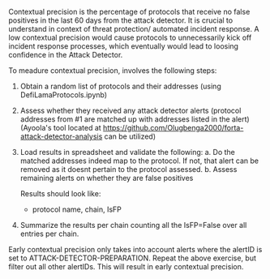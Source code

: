 Contextual precision is the percentage of protocols that receive no false positives in the last 60 days from the attack detector. It is crucial to understand in context of threat protection/ automated incident response. A low contextual precision would cause protocols to unnecessarily kick off incident response processes, which eventually would lead to loosing confidence in the Attack Detector. 

To meadure contextual precision, involves the following steps:
1. Obtain a random list of protocols and their addresses (using DefiLamaProtocols.ipynb)
2. Assess whether they received any attack detector alerts (protocol addresses from #1 are matched up with addresses listed in the alert) (Ayoola's tool located at https://github.com/Olugbenga2000/forta-attack-detector-analysis can be utilized)
3. Load results in spreadsheet and validate the following:
    a. Do the matched addresses indeed map to the protocol. If not, that alert can be removed as it doesnt pertain to the protocol assessed.
    b. Assess remaining alerts on whether they are false positives

    Results should look like:
    - protocol name, chain, IsFP 
4. Summarize the results per chain counting all the IsFP=False over all entries per chain.

Early contextual precision only takes into account alerts where the alertID is set to ATTACK-DETECTOR-PREPARATION. Repeat the above exercise, but filter out all other alertIDs. This will result in early contextual precision.